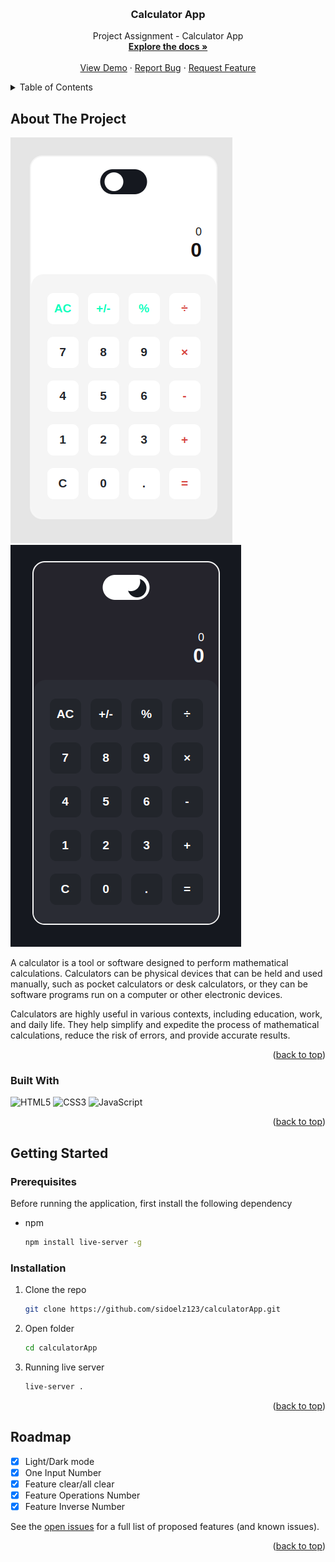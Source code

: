 
<a name="readme-top"></a>



<!-- PROJECT LOGO -->
<br />
<div align="center">
<h3 align="center">Calculator App</h3>

  <p align="center">
    Project Assignment - Calculator App
    <br />
    <a href="https://github.com/sidoelz123/calculatorApp"><strong>Explore the docs »</strong></a>
    <br />
    <br />
    <a href="https://kalap.netlify.app">View Demo</a>
    ·
    <a href="https://github.com/sidoelz123/calculatorApp/issues">Report Bug</a>
    ·
    <a href="https://github.com/sidoelz123/calculatorApp/issues">Request Feature</a>
  </p>
</div>



<!-- TABLE OF CONTENTS -->
<details>
  <summary>Table of Contents</summary>
  <ol>
    <li>
      <a href="#about-the-project">About The Project</a>
      <ul>
        <li><a href="#built-with">Built With</a></li>
      </ul>
    </li>
    <li>
      <a href="#getting-started">Getting Started</a>
      <ul>
        <li><a href="#prerequisites">Prerequisites</a></li>
        <li><a href="#installation">Installation</a></li>
      </ul>
    </li>
    <li><a href="#roadmap">Roadmap</a></li>
  </ol>
</details>



<!-- ABOUT THE PROJECT -->
## About The Project

![Alt text](img/image.png)
![Alt text](img/dark.png)

A calculator is a tool or software designed to perform mathematical calculations. Calculators can be physical devices that can be held and used manually, such as pocket calculators or desk calculators, or they can be software programs run on a computer or other electronic devices.

Calculators are highly useful in various contexts, including education, work, and daily life. They help simplify and expedite the process of mathematical calculations, reduce the risk of errors, and provide accurate results.

<p align="right">(<a href="#readme-top">back to top</a>)</p>



### Built With
![HTML5](https://img.shields.io/badge/html5-%23E34F26.svg?style=for-the-badge&logo=html5&logoColor=white)
![CSS3](https://img.shields.io/badge/css-%231572B6.svg?style=for-the-badge&logo=css3&logoColor=white)
![JavaScript](https://img.shields.io/badge/javascript-%23323330.svg?style=for-the-badge&logo=javascript&logoColor=%23F7DF1E)


<p align="right">(<a href="#readme-top">back to top</a>)</p>



<!-- GETTING STARTED -->
## Getting Started

### Prerequisites

Before running the application, first install the following dependency
* npm
  ```sh
  npm install live-server -g
  ```

### Installation

1. Clone the repo
   ```sh
   git clone https://github.com/sidoelz123/calculatorApp.git
   ```
2. Open folder
   ```sh
   cd calculatorApp
   ```
3. Running live server
   ```sh
   live-server .
   ```

<p align="right">(<a href="#readme-top">back to top</a>)</p>


<!-- ROADMAP -->
## Roadmap

- [x] Light/Dark mode
- [x] One Input Number
- [x] Feature clear/all clear
- [x] Feature Operations Number
- [x] Feature Inverse Number

See the [open issues](https://github.com/sidoelz123/calculatorApp/issues) for a full list of proposed features (and known issues).

<p align="right">(<a href="#readme-top">back to top</a>)</p>

